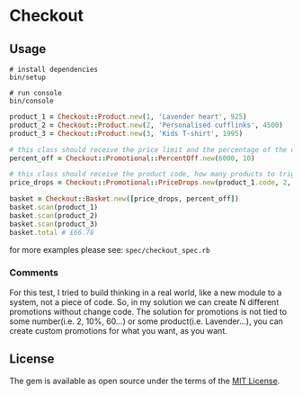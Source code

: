 # Checkout

## Usage

```shell
# install dependencies
bin/setup

# run console
bin/console
```

```ruby
product_1 = Checkout::Product.new(1, 'Lavender heart', 925)
product_2 = Checkout::Product.new(2, 'Personalised cufflinks', 4500)
product_3 = Checkout::Product.new(3, 'Kids T-shirt', 1995)

# this class should receive the price limit and the percentage of the discount
percent_off = Checkout::Promotional::PercentOff.new(6000, 10)

# this class should receive the product code, how many products to trigger the promo and the new price
price_drops = Checkout::Promotional::PriceDrops.new(product_1.code, 2, 850)

basket = Checkout::Basket.new([price_drops, percent_off])
basket.scan(product_1)
basket.scan(product_2)
basket.scan(product_3)
basket.total # £66.78
```
for more examples please see: `spec/checkout_spec.rb`

### Comments
For this test, I tried to build thinking in a real world, like a new module to a system, not a piece of code. So, in my solution we can create N different promotions without change code. The solution for promotions is not tied to some number(i.e. 2, 10%, 60...) or some product(i.e. Lavender...), you can create custom promotions for what you want, as you want.

## License

The gem is available as open source under the terms of the [MIT License](http://opensource.org/licenses/MIT).

